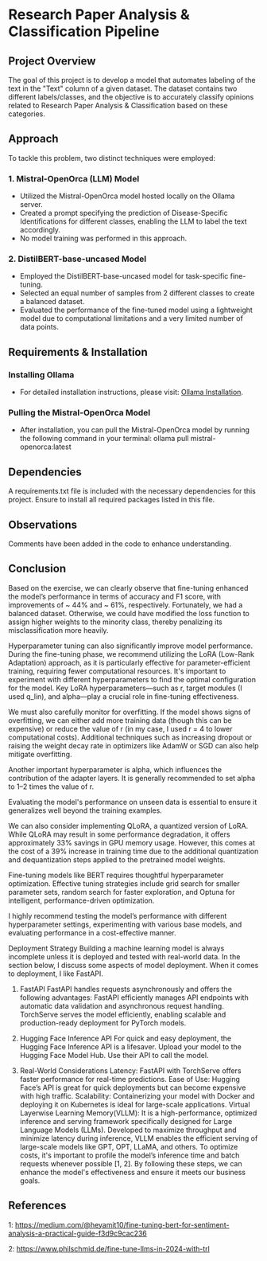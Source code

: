 # Research Paper Analysis & Classification Pipeline

## Project Overview
The goal of this project is to develop a model that automates labeling of the text in the "Text" column of a given dataset. The dataset contains two different labels/classes, and the objective is to accurately classify opinions related to Research Paper Analysis & Classification based on these categories.

## Approach
To tackle this problem, two distinct techniques were employed:

### 1. Mistral-OpenOrca (LLM) Model
- Utilized the Mistral-OpenOrca model hosted locally on the Ollama server.
- Created a prompt specifying the prediction of Disease-Specific Identifications for different classes, enabling the LLM to label the text accordingly.
- No model training was performed in this approach.


### 2. DistilBERT-base-uncased Model
- Employed the DistilBERT-base-uncased model for task-specific fine-tuning.
- Selected an equal number of samples from 2 different classes to create a balanced dataset.
- Evaluated the performance of the fine-tuned model using a lightweight model due to computational limitations and a very limited number of data points.

## Requirements & Installation

### Installing Ollama
- For detailed installation instructions, please visit: [Ollama Installation](https://ollama.com/download/windows).

### Pulling the Mistral-OpenOrca Model
- After installation, you can pull the Mistral-OpenOrca model by running the following command in your terminal:
ollama pull mistral-openorca:latest


## Dependencies
A requirements.txt file is included with the necessary dependencies for this project. Ensure to install all required packages listed in this file.

## Observations

Comments have been added in the code to enhance understanding.

## Conclusion
Based on the exercise, we can clearly observe that fine-tuning enhanced the model’s performance in terms of accuracy and F1 score, with improvements of ~ 44% and ~ 61%, respectively. Fortunately, we had a balanced dataset. Otherwise, we could have modified the loss function to assign higher weights to the minority class, thereby penalizing its misclassification more heavily.

Hyperparameter tuning can also significantly improve model performance. During the fine-tuning phase, we recommend utilizing the LoRA (Low-Rank Adaptation) approach, as it is particularly effective for parameter-efficient training, requiring fewer computational resources. It's important to experiment with different hyperparameters to find the optimal configuration for the model. Key LoRA hyperparameters—such as r, target modules (I used q_lin), and alpha—play a crucial role in fine-tuning effectiveness.

We must also carefully monitor for overfitting. If the model shows signs of overfitting, we can either add more training data (though this can be expensive) or reduce the value of r (in my case, I used r = 4 to lower computational costs). Additional techniques such as increasing dropout or raising the weight decay rate in optimizers like AdamW or SGD can also help mitigate overfitting.

Another important hyperparameter is alpha, which influences the contribution of the adapter layers. It is generally recommended to set alpha to 1–2 times the value of r.

Evaluating the model's performance on unseen data is essential to ensure it generalizes well beyond the training examples.

We can also consider implementing QLoRA, a quantized version of LoRA. While QLoRA may result in some performance degradation, it offers approximately 33% savings in GPU memory usage. However, this comes at the cost of a 39% increase in training time due to the additional quantization and dequantization steps applied to the pretrained model weights.

Fine-tuning models like BERT requires thoughtful hyperparameter optimization. Effective tuning strategies include grid search for smaller parameter sets, random search for faster exploration, and Optuna for intelligent, performance-driven optimization.

I highly recommend testing the model’s performance with different hyperparameter settings, experimenting with various base models, and evaluating performance in a cost-effective manner.

Deployment Strategy 
Building a machine learning model is always incomplete unless it is deployed and tested with real-world data. In the section below, I discuss some aspects of model deployment.
When it comes to deployment, I like FastAPI.  
1. FastAPI 
FastAPI handles requests asynchronously and offers the following advantages:
FastAPI efficiently manages API endpoints with automatic data validation and asynchronous request handling.
TorchServe serves the model efficiently, enabling scalable and production-ready deployment for PyTorch models.

3. Hugging Face Inference API
For quick and easy deployment, the Hugging Face Inference API is a lifesaver. 
Upload your model to the Hugging Face Model Hub.
Use their API to call the model.


4. Real-World Considerations
Latency: FastAPI with TorchServe offers faster performance for real-time predictions.
Ease of Use: Hugging Face’s API is great for quick deployments but can become expensive with high traffic.
Scalability: Containerizing your model with Docker and deploying it on Kubernetes is ideal for large-scale applications.
Virtual Layerwise Learning Memory(VLLM): It is a high-performance, optimized inference and serving framework specifically designed for Large Language Models (LLMs). Developed to maximize throughput and minimize latency during inference, VLLM enables the efficient serving of large-scale models like GPT, OPT, LLaMA, and others. 
To optimize costs, it's important to profile the model’s inference time and batch requests whenever possible [1, 2].
By following these steps, we can enhance the model's effectiveness and ensure it meets our business goals.

## References
1: https://medium.com/@heyamit10/fine-tuning-bert-for-sentiment-analysis-a-practical-guide-f3d9c9cac236 

2: https://www.philschmid.de/fine-tune-llms-in-2024-with-trl 


